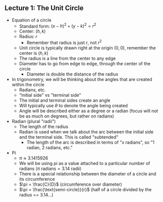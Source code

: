 ## Lecture 1: The Unit Circle
- Equation of a circle
    - Standard form: $(x-h)^2 + (y-k)^2 = r^2$
    - Center: $(h, k)$
    - Radius: $r$
        - Remember that radius is just $r$, not $r^2$
    - Unit circle is typically drawn right at the origin $(0,0)$, remember the center is $(h, k)$
    - The radius is a line from the center to any edge
    - Diameter has to go from edge to edge, through the center of the circle
        - Diameter is double the distance of the radius
- In trigonometry, we will be thinking about the angles that are created within the circle
    - Radians, etc.
    - "Initial side" vs "terminal side"
    - The initial and terminal sides create an angle
    - Will typically use $\theta$ to denote the angle being created
    - Angle will be described either as a degree or a radian (focus will not be as much on degrees, but rather on radians)
- Radian (plural "radii")
    - The length of the radius
    - Radian is used when we talk about the arc between the initial side and the terminal side. This is called "subtended"
        - The length of the arc is described in terms of "x radians", so "1 radian, 2 radians, etc."
- Pi
    - $\pi \approx 3.1415926$
    - We will be using pi as a value attached to a particular number of radians ($\pi \text{ radians} = 3.14 \text{ radii}$)
    - There is a special relationship between the diameter of a circle and its circumference
    - $\pi = \frac{C}{D}$ (circumference over diameter)
    - $\pi = \frac{\text{semi-circle}}{r}$ (half of a circle divided by the radius == 3.14...)
